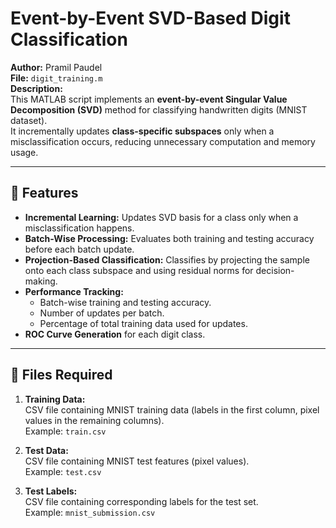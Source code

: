 # Event-by-Event SVD-Based Digit Classification

**Author:** Pramil Paudel  
**File:** `digit_training.m`  
**Description:**  
This MATLAB script implements an **event-by-event Singular Value Decomposition (SVD)** method for classifying handwritten digits (MNIST dataset).  
It incrementally updates **class-specific subspaces** only when a misclassification occurs, reducing unnecessary computation and memory usage.

---

## 📌 Features

- **Incremental Learning:** Updates SVD basis for a class only when a misclassification happens.
- **Batch-Wise Processing:** Evaluates both training and testing accuracy before each batch update.
- **Projection-Based Classification:** Classifies by projecting the sample onto each class subspace and using residual norms for decision-making.
- **Performance Tracking:**
  - Batch-wise training and testing accuracy.
  - Number of updates per batch.
  - Percentage of total training data used for updates.
- **ROC Curve Generation** for each digit class.

---

## 📂 Files Required

1. **Training Data:**  
   CSV file containing MNIST training data (labels in the first column, pixel values in the remaining columns).  
   Example: `train.csv`

2. **Test Data:**  
   CSV file containing MNIST test features (pixel values).  
   Example: `test.csv`

3. **Test Labels:**  
   CSV file containing corresponding labels for the test set.  
   Example: `mnist_submission.csv`
